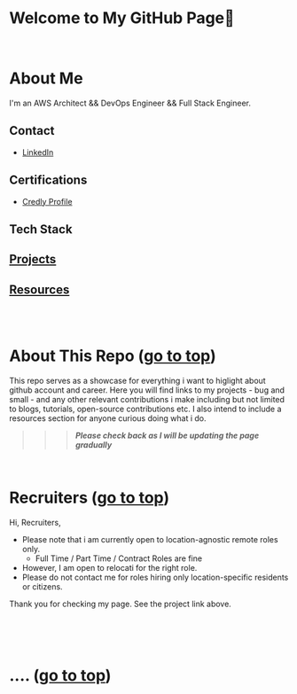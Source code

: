 # Welcome to My GitHub Page👋 <a id ='top'></a>

<br>

# About Me

I'm an AWS Architect && DevOps Engineer && Full Stack Engineer.

## Contact
- [LinkedIn](https://www.linkedin.com/in/temikelani/)

## Certifications

- [Credly Profile](https://www.credly.com/users/temidayo-kelani/badges)

## Tech Stack
## [Projects](./projects.md)
## [Resources](./resources.md)

<br><br>

# About This Repo <a id='about-repo'></a> ([go to top](#top))

This repo serves as a showcase for everything i want to higlight about github account and career.
Here you will find links to my projects - bug and small - and any other relevant contributions i make including but not limited to blogs, tutorials, open-source contributions etc. I also intend to include a resources section for anyone curious doing what i do.

> > > **_Please check back as I will be updating the page gradually_**

<br>

# Recruiters <a id='recruiters'></a> ([go to top](#top))

Hi, Recruiters,

- Please note that i am currently open to location-agnostic remote roles only.
  - Full Time / Part Time / Contract Roles are fine
- However, I am open to relocati for the right role.
- Please do not contact me for roles hiring only location-specific residents or citizens.

Thank you for checking my page. See the project link above.

<br><br><br>

# .... <a id=''></a> ([go to top](#top))

<br><br><br><br>
